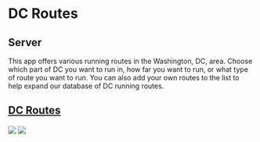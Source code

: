 # DC Routes

## Server

<p>This app offers various running routes in the Washington, DC, area. Choose which part of DC you want to run in, how far you want to run, or what type of route you want to run. You can also add your own routes to the list to help expand our database of DC running routes.</p>

## [DC Routes](https://dc-routes-client.vercel.app/)

<img align='center' src='https://mkdnt.github.io/dc-routes-client/readme_images/list.jpeg' />
<img align='center' src='readme_images/route.jpeg' />
